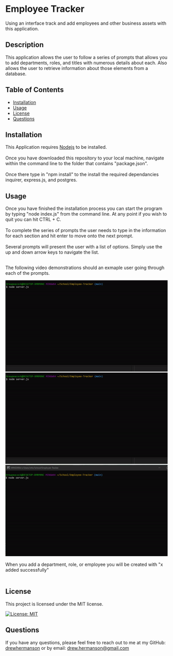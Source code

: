 
# Employee Tracker
Using an interface track and add employees and other business assets with this application.

## Description
This application allows the user to follow a series of prompts that allows you to add departments, roles, and titles with numerous details about each. Also allows the user to retrieve information about those elements from a database.

## Table of Contents
- [Installation](#installation)
- [Usage](#usage)
- [License](#license)
- [Questions](#questions)

## Installation
This Application requires [Nodejs](https://nodejs.org/) to be installed.
<br>
<br>Once you have downloaded this repository to your local machine, navigate within the command line to the folder that contains "package.json".</br>
<br>Once there type in "npm install" to the install the required dependancies inquirer, express.js, and postgres.</br>

## Usage
Once you have finished the installation process you can start the program by typing "node index.js" from the command line. At any point if you wish to quit you can hit CTRL + C.
<br></br>
To complete the series of prompts the user needs to type in the information for each section and hit enter to move onto the next prompt. 
<br></br>
Several prompts will present the user with a list of options. Simply use the up and down arrow keys to navigate the list.
<br></br>

The following video demonstrations should an exmaple user going through each of the prompts.

![department example](assets/department-example.gif)
![role example](assets/roles-example.gif)
![employee example](assets/employees-example.gif)

When you add a department, role, or employee you will be created with "x added successfully"
<br></br>

## License
This project is licensed under the MIT license.

[![License: MIT](https://img.shields.io/badge/License-MIT-yellow.svg)](https://opensource.org/licenses/MIT)

## Questions
If you have any questions, please feel free to reach out to me at my GitHub: [drewhermanson](https://github.com/drewhermanson)
or by email: drew.hermanson@gmail.com
